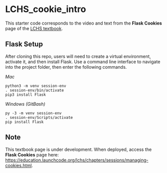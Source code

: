 # LCHS_cookie_intro
This starter code corresponds to the video and text from the **Flask Cookies** page of the [LCHS textbook](https://education.launchcode.org/lchs/index.html).

## Flask Setup
After cloning this repo, users will need to create a virtual environment, activate it, and then install Flask. Use a command line interface to navigate into the project folder, then enter the following commands.

*Mac*
```
python3 -m venv session-env
. session-env/bin/activate
pip3 install Flask
```

*Windows (GitBash)*
```
py -3 -m venv session-env
. session-env/Scripts/activate
pip install Flask
```

## Note
This textbook page is under development. When deployed, access the **Flask Cookies** page here: https://education.launchcode.org/lchs/chapters/sessions/managing-cookies.html.
